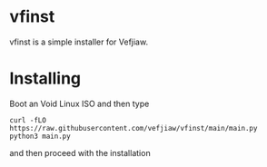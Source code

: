 # vfinst
vfinst is a simple installer for Vefjiaw.

# Installing
Boot an Void Linux ISO and then type
```
curl -fLO https://raw.githubusercontent.com/vefjiaw/vfinst/main/main.py
python3 main.py
```
and then proceed with the installation
